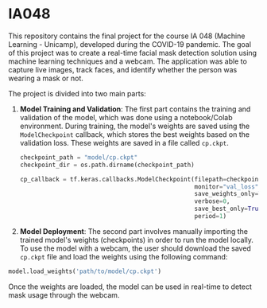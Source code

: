 # IA048

This repository contains the final project for the course IA 048 (Machine Learning - Unicamp), developed during the COVID-19 pandemic. The goal of this project was to create a real-time facial mask detection solution using machine learning techniques and a webcam. The application was able to capture live images, track faces, and identify whether the person was wearing a mask or not.

The project is divided into two main parts:
1. **Model Training and Validation**: The first part contains the training and validation of the model, which was done using a notebook/Colab environment. During training, the model's weights are saved using the `ModelCheckpoint` callback, which stores the best weights based on the validation loss. These weights are saved in a file called `cp.ckpt`.

   ```python
   checkpoint_path = "model/cp.ckpt"
   checkpoint_dir = os.path.dirname(checkpoint_path)

   cp_callback = tf.keras.callbacks.ModelCheckpoint(filepath=checkpoint_path,
                                                    monitor="val_loss",
                                                    save_weights_only=True,
                                                    verbose=0,
                                                    save_best_only=True,
                                                    period=1)
   ```
2. **Model Deployment**: The second part involves manually importing the trained model's weights (checkpoints) in order to run the model locally. To use the model with a webcam, the user should download the saved `cp.ckpt` file and load the weights using the following command:

```python
model.load_weights('path/to/model/cp.ckpt')
```

Once the weights are loaded, the model can be used in real-time to detect mask usage through the webcam.
